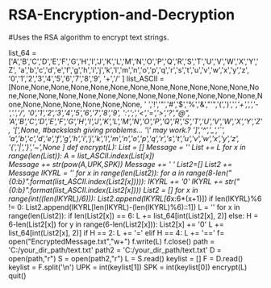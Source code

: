 # RSA-Encryption-and-Decryption
#Uses the RSA algorithm to encrypt text strings.

list_64 = ['A','B','C','D','E','F','G','H','I','J','K','L','M','N','O','P','Q','R','S','T','U','V','W','X','Y','Z',
           'a','b','c','d','e','f','g','h','i','j','k','l','m','n','o','p','q','r','s','t','u','v','w','x','y','z',
           '0','1','2','3','4','5','6','7','8','9',
           '+','/'
          ]
list_ASCII = [None,None,None,None,None,None,None,None,None,None,None,None,None,None,None,None,None,None,None,None,None,None,None,None,None,None,None,None,None,None,None,None,
             ' ','!','"','#','$','%','&',"'",'(',')','*','+',',','-','.','/',
             '0','1','2','3','4','5','6','7','8','9',
             ':',';','<','=','>','?',"@",
             'A','B','C','D','E','F','G','H','I','J','K','L','M','N','O','P','Q','R','S','T','U','V','W','X','Y','Z',
             '[',None,     #backslash giving problems... '\\' may work.?
             ']','^','_','`',
             'a','b','c','d','e','f','g','h','i','j','k','l','m','n','o','p','q','r','s','t','u','v','w','x','y','z',
             '{','|','}','~',None
             ]
def encrypt(L):
    List = []
    Message = ''
    List += L
    for x in range(len(List)):
        A = list_ASCII.index(List[x])      
        Message += str(pow(A,UPK,SPK))
        Message += ' '
    List2=[]
    List2 += Message
    IKYRL = ''
    for x in range(len(List2)):
        for a in range(8-len("{0:b}".format(list_ASCII.index(List2[x])))):
            IKYRL += '0'
        IKYRL += str("{0:b}".format(list_ASCII.index(List2[x])))
    List2 = []
    for x in range(int((len(IKYRL)/6))):
        List2.append(IKYRL[6*x:6*(x+1)])
    if len(IKYRL)%6 != 0:
        List2.append(IKYRL[len(IKYRL)-(len(IKYRL)%6)::1])
    L = ''
    for x in range(len(List2)):
        if len(List2[x]) == 6:
            L += list_64[int(List2[x], 2)]
        else:
            H = 6-len(List2[x])
            for y in range(6-len(List2[x])):
                List2[x] += '0'
            L += list_64[int(List2[x], 2)]
            if H == 2:
                L += '='
            elif H == 4:
                L += '=='
    f= open("EncryptedMessage.txt","w+")
    f.write(L)
    f.close()
path = 'C:/your_dir_path/text.txt'
path2 = 'C:/your_dir_path/text.txt'
D = open(path,"r")
S = open(path2,"r")
L = S.read()
keylist = []
F = D.read()
keylist = F.split('\n')
UPK = int(keylist[1])
SPK = int(keylist[0])
encrypt(L)
quit()
